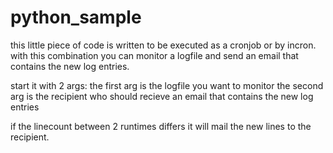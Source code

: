 # python_sample

this little piece of code is written to be executed
as a cronjob or by incron.
with this combination you can monitor a logfile
and send an email that contains the new log entries.


start it with 2 args:
the first arg is the logfile you want to monitor
the second arg is the recipient who should recieve an email
that contains the new log entries

if the linecount between 2 runtimes differs it will
mail the new lines to the recipient.
